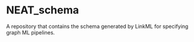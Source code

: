 # NEAT_schema

A repository that contains the schema generated by LinkML for specifying graph ML pipelines.
